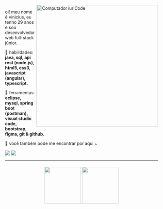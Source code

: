 
<img src="https://raw.githubusercontent.com/MicaelliMedeiros/micaellimedeiros/master/image/computer-illustration.png" min-width="400px" max-width="400px" width="400px" align="right" alt="Computador iuriCode">

<p align="left"> 
oi! meu nome é vinicius, eu tenho 29 anos e sou desenvolvedor web full-stack júnior. 
</p>

<p align="left">
  🚀 habilidades: <strong>java, sql, api rest (node.js), html5, css3, javascript (angular), typescript.</strong>
</p>

<p align="left">
🔨 ferramentas: <strong>eclipse, mysql, spring boot (postman), visual studio code, bootstrap, figma, git & github.</strong>
</p>

<p align="left">
📧 você também pode me encontrar por aqui ⤵️
</p>

<p align="left">

<a href = "mailto:viniaislan@gmail.com" target="_blank"><img src="https://img.shields.io/badge/-Gmail-%23333?style=for-the-badge&logo=gmail&logoColor=white"></a>
<a href="https://www.linkedin.com/in/viniciusaislan/" target="_blank"><img src="https://img.shields.io/badge/-LinkedIn-%230077B5?style=for-the-badge&logo=linkedin&logoColor=white"></a>

</p>

--------------

<h4 align="center">
  <a href="https://github.com/viniciusaislan">
  <img height="120em" src="https://github-readme-stats.vercel.app/api?username=viniciusaislan&show_icons=true&theme=radical&include_all_commits=true&count_private=true"/>
  <img height="120em" src="https://github-readme-stats.vercel.app/api/top-langs/?username=viniciusaislan&layout=compact&langs_count=7&theme=radical"/> </h4>
